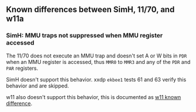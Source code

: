 ## Known differences between SimH, 11/70, and w11a

### SimH: MMU traps not suppressed when MMU register accessed

The 11/70 does not execute an MMU trap and doesn't set A or W bits in `PDR`
when an MMU register is accessed, thus `MMR0` to `MMR3` and any of the
`PDR` and `PAR` registers.

SimH doesn't support this behavior.
xxdp `ekbee1` tests 61 and 63 verify this behavior and are skipped.

w11 also doesn't support this behavior, this is documented as
[w11 known difference](w11a_diff_70_mmu_trap_suppression.md).
